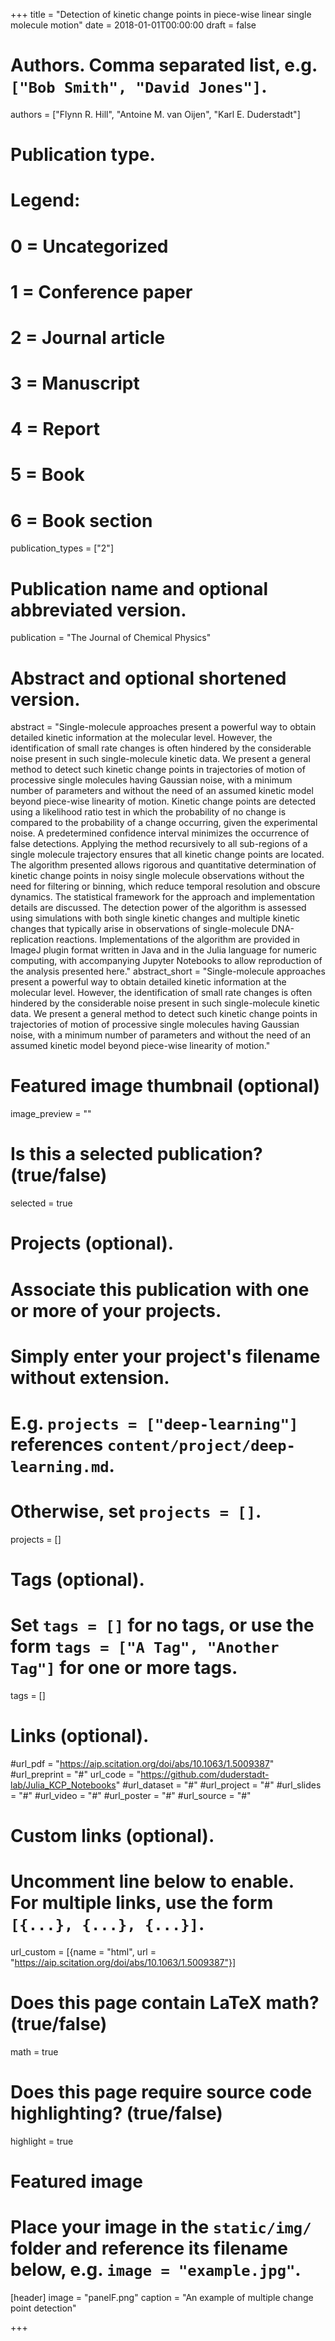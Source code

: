 +++
title = "Detection of kinetic change points in piece-wise linear single molecule motion"
date = 2018-01-01T00:00:00
draft = false

# Authors. Comma separated list, e.g. `["Bob Smith", "David Jones"]`.
authors = ["Flynn R. Hill", "Antoine M. van Oijen", "Karl E. Duderstadt"]

# Publication type.
# Legend:
# 0 = Uncategorized
# 1 = Conference paper
# 2 = Journal article
# 3 = Manuscript
# 4 = Report
# 5 = Book
# 6 = Book section
publication_types = ["2"]

# Publication name and optional abbreviated version.
publication = "The Journal of Chemical Physics"

# Abstract and optional shortened version.
abstract = "Single-molecule approaches present a powerful way to obtain detailed kinetic information at the molecular level. However, the identification of small rate changes is often hindered by the considerable noise present in such single-molecule kinetic data. We present a general method to detect such kinetic change points in trajectories of motion of processive single molecules having Gaussian noise, with a minimum number of parameters and without the need of an assumed kinetic model beyond piece-wise linearity of motion. Kinetic change points are detected using a likelihood ratio test in which the probability of no change is compared to the probability of a change occurring, given the experimental noise. A predetermined confidence interval minimizes the occurrence of false detections. Applying the method recursively to all sub-regions of a single molecule trajectory ensures that all kinetic change points are located. The algorithm presented allows rigorous and quantitative determination of kinetic change points in noisy single molecule observations without the need for filtering or binning, which reduce temporal resolution and obscure dynamics. The statistical framework for the approach and implementation details are discussed. The detection power of the algorithm is assessed using simulations with both single kinetic changes and multiple kinetic changes that typically arise in observations of single-molecule DNA-replication reactions. Implementations of the algorithm are provided in ImageJ plugin format written in Java and in the Julia language for numeric computing, with accompanying Jupyter Notebooks to allow reproduction of the analysis presented here."
 abstract_short = "Single-molecule approaches present a powerful way to obtain detailed kinetic information at the molecular level. However, the identification of small rate changes is often hindered by the considerable noise present in such single-molecule kinetic data. We present a general method to detect such kinetic change points in trajectories of motion of processive single molecules having Gaussian noise, with a minimum number of parameters and without the need of an assumed kinetic model beyond piece-wise linearity of motion."

# Featured image thumbnail (optional)
image_preview = ""

# Is this a selected publication? (true/false)
selected = true

# Projects (optional).
#   Associate this publication with one or more of your projects.
#   Simply enter your project's filename without extension.
#   E.g. `projects = ["deep-learning"]` references `content/project/deep-learning.md`.
#   Otherwise, set `projects = []`.
projects = []

# Tags (optional).
#   Set `tags = []` for no tags, or use the form `tags = ["A Tag", "Another Tag"]` for one or more tags.
tags = []

# Links (optional).
#url_pdf = "https://aip.scitation.org/doi/abs/10.1063/1.5009387"
#url_preprint = "#"
url_code = "https://github.com/duderstadt-lab/Julia_KCP_Notebooks"
#url_dataset = "#"
#url_project = "#"
#url_slides = "#"
#url_video = "#"
#url_poster = "#"
#url_source = "#"

# Custom links (optional).
#   Uncomment line below to enable. For multiple links, use the form `[{...}, {...}, {...}]`.
url_custom = [{name = "html", url = "https://aip.scitation.org/doi/abs/10.1063/1.5009387"}]

# Does this page contain LaTeX math? (true/false)
math = true

# Does this page require source code highlighting? (true/false)
highlight = true

# Featured image
# Place your image in the `static/img/` folder and reference its filename below, e.g. `image = "example.jpg"`.
[header]
image = "panelF.png"
caption = "An example of multiple change point detection"

+++


